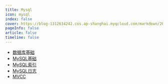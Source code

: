 ```yaml
---
title: Mysql
icon: mysql 
index: false
cover: https://blog-1312634242.cos.ap-shanghai.myqcloud.com/markdown/202305122sdf05406.jpg
pageInfo: false
article: false
timeline: false
---
```

- <HopeIcon icon="page"/> [数据库基础](0database.md)
- <HopeIcon icon="page"/> [MySQL基础](1mysql.md)
- <HopeIcon icon="page"/> [MySQL索引](2mysqlindex.md)
- <HopeIcon icon="page"/> [MySQL日志](3mysqllog.md)
- <HopeIcon icon="page"/> [MVCC](4mysqlmvcc.md)
